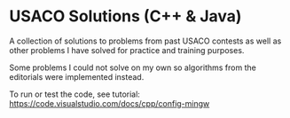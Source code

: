 # USACO Solutions (C++ & Java)
A collection of solutions to problems from past USACO contests as well as other problems
I have solved for practice and training purposes.

Some problems I could not solve on my own so algorithms from the editorials were implemented instead.

To run or test the code, see tutorial: https://code.visualstudio.com/docs/cpp/config-mingw
